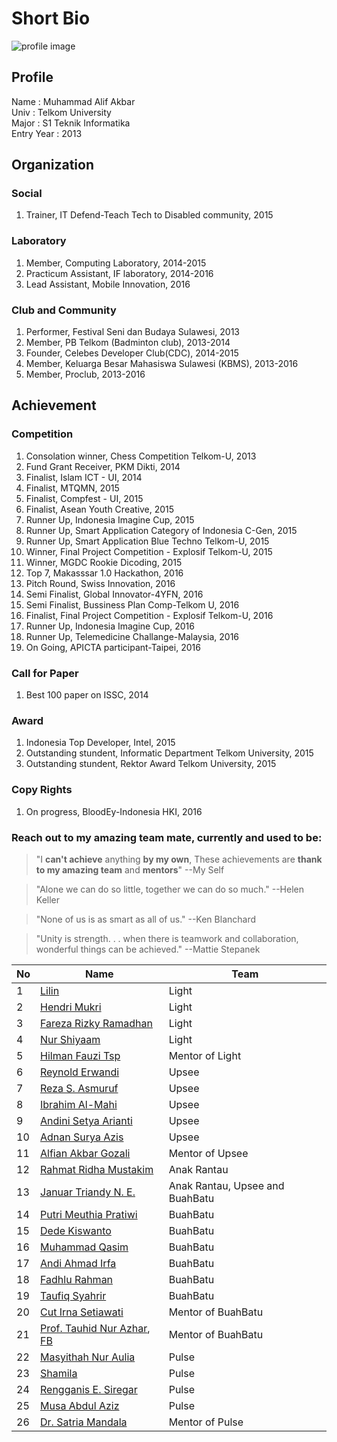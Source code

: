 # Short Bio

![profile image](http://alifgiant.github.io/images/avatar.png)

## Profile
Name	:	Muhammad Alif Akbar  
Univ	:	Telkom University	
Major	:	S1 Teknik Informatika  
Entry Year	:	2013

## Organization
### Social
1. Trainer, IT Defend-Teach Tech to Disabled community, 2015

### Laboratory
1. Member, Computing Laboratory, 2014-2015
2. Practicum Assistant, IF laboratory, 2014-2016
3. Lead Assistant, Mobile Innovation, 2016

### Club and Community
1. Performer, Festival Seni dan Budaya Sulawesi, 2013
2. Member, PB Telkom (Badminton club), 2013-2014
3. Founder, Celebes Developer Club(CDC), 2014-2015
4. Member, Keluarga Besar Mahasiswa Sulawesi (KBMS), 2013-2016
5. Member, Proclub, 2013-2016

## Achievement
### Competition

1. Consolation winner, Chess Competition Telkom-U, 2013
2. Fund Grant Receiver, PKM Dikti, 2014
3. Finalist, Islam ICT - UI, 2014
4. Finalist, MTQMN, 2015
5. Finalist, Compfest - UI, 2015
6. Finalist, Asean Youth Creative, 2015
7. Runner Up, Indonesia Imagine Cup, 2015
8. Runner Up, Smart Application Category of Indonesia C-Gen, 2015
9. Runner Up, Smart Application Blue Techno Telkom-U, 2015
10. Winner, Final Project Competition - Explosif Telkom-U, 2015
11. Winner, MGDC Rookie Dicoding, 2015
12. Top 7, Makasssar 1.0 Hackathon, 2016
13. Pitch Round, Swiss Innovation, 2016
14. Semi Finalist, Global Innovator-4YFN, 2016
15. Semi Finalist, Bussiness Plan Comp-Telkom U, 2016
16. Finalist, Final Project Competition - Explosif Telkom-U, 2016
17. Runner Up, Indonesia Imagine Cup, 2016
18. Runner Up, Telemedicine Challange-Malaysia, 2016
19. On Going, APICTA participant-Taipei, 2016

### Call for Paper
1. Best 100 paper on ISSC, 2014

### Award
1. Indonesia Top Developer, Intel, 2015
2. Outstanding stundent, Informatic Department Telkom University, 2015
3. Outstanding stundent, Rektor Award Telkom University, 2015

### Copy Rights

1. On progress, BloodEy-Indonesia HKI, 2016

### Reach out to my amazing team mate, currently and used to be:

> "I **can't achieve** anything **by my own**, These achievements are **thank to my amazing team** and **mentors**" --My Self

> "Alone we can do so little, together we can do so much." --Helen Keller

> "None of us is as smart as all of us." --Ken Blanchard

> "Unity is strength. . . when there is teamwork and collaboration, wonderful things can be achieved." --Mattie Stepanek

No | Name | Team
--- | --- | ---
1|[Lilin](https://www.facebook.com/linlilin11) | Light
2|[Hendri Mukri](https://www.facebook.com/hendri.mukri) | Light
3|[Fareza Rizky Ramadhan](https://www.facebook.com/farezarizky.ramadhan)|Light
4|[Nur Shiyaam](https://www.facebook.com/nurshiyaam)|Light
5|[Hilman Fauzi Tsp](https://www.facebook.com/imantsp)|Mentor of Light
6|[Reynold Erwandi](https://www.facebook.com/rerwandi)|Upsee
7|[Reza S. Asmuruf](https://www.facebook.com/reza.a.39)|Upsee
8|[Ibrahim Al-Mahi](https://www.facebook.com/iebtek)|Upsee
9|[Andini Setya Arianti](https://www.facebook.com/andini.s.arianti)|Upsee
10|[Adnan Surya Azis](https://www.facebook.com/honsukiken)|Upsee
11|[Alfian Akbar Gozali](https://www.facebook.com/alfianakbargozali)|Mentor of Upsee
12|[Rahmat Ridha Mustakim](https://www.facebook.com/rnr.ugha)|Anak Rantau
13|[Januar Triandy N. E.](https://www.facebook.com/januartriandy.nurelsan)|Anak Rantau, Upsee and BuahBatu
14|[Putri Meuthia Pratiwi](https://www.facebook.com/putri.meuthia)|BuahBatu
15|[Dede Kiswanto](https://www.facebook.com/kiswanto.d2)|BuahBatu
16|[Muhammad Qasim](https://www.facebook.com/muh.qqasim)|BuahBatu
17|[Andi Ahmad Irfa](https://www.facebook.com/andi.irfa)|BuahBatu
18|[Fadhlu Rahman](https://www.facebook.com/faaadhlu)|BuahBatu
19|[Taufiq Syahrir](https://www.facebook.com/taufiq.syahrir)|BuahBatu
20|[Cut Irna Setiawati](https://www.facebook.com/cut.setiawati)|Mentor of BuahBatu
21|[Prof. Tauhid Nur Azhar](http://www.probioterra.com/artikelberita/tim-ahli/185-curriculum-vitae-tauhid-nur-azhar.html), [FB](https://www.facebook.com/tauhid.nurazhar)|Mentor of BuahBatu
22|[Masyithah Nur Aulia](https://www.facebook.com/masyithahaulia)|Pulse
23|[Shamila](https://www.facebook.com/shamil.shingo)|Pulse
24|[Rengganis E. Siregar](https://www.facebook.com/ega.egha)|Pulse
25|[Musa Abdul Aziz](https://www.facebook.com/M0zhe3z)|Pulse
26|[Dr. Satria Mandala](https://www.scopus.com/authid/detail.uri?authorId=55799743500)|Mentor of Pulse